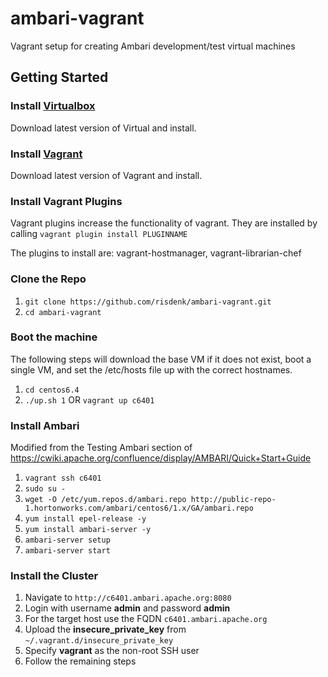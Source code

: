 ambari-vagrant
==============

Vagrant setup for creating Ambari development/test virtual machines

Getting Started
---------------
### Install [Virtualbox](http://www.virtualbox.org/wiki/Downloads)
Download latest version of Virtual and install.

### Install [Vagrant](http://downloads.vagrantup.com)
Download latest version of Vagrant and install.

### Install Vagrant Plugins
Vagrant plugins increase the functionality of vagrant. They are installed by calling `vagrant plugin install PLUGINNAME`

The plugins to install are: vagrant-hostmanager, vagrant-librarian-chef

### Clone the Repo
1. `git clone https://github.com/risdenk/ambari-vagrant.git`
2. `cd ambari-vagrant`

### Boot the machine
The following steps will download the base VM if it does not exist, boot a single VM, and set the /etc/hosts file up with the correct hostnames.

1. `cd centos6.4`
2. `./up.sh 1` OR `vagrant up c6401`

### Install Ambari
Modified from the Testing Ambari section of https://cwiki.apache.org/confluence/display/AMBARI/Quick+Start+Guide

1. `vagrant ssh c6401`
2. `sudo su -`
3. `wget -O /etc/yum.repos.d/ambari.repo http://public-repo-1.hortonworks.com/ambari/centos6/1.x/GA/ambari.repo`
4. `yum install epel-release -y`
5. `yum install ambari-server -y`
6. `ambari-server setup`
7. `ambari-server start`

### Install the Cluster
1. Navigate to `http://c6401.ambari.apache.org:8080`
2. Login with username __admin__ and password __admin__
3. For the target host use the FQDN `c6401.ambari.apache.org`
4. Upload the __insecure\_private\_key__ from `~/.vagrant.d/insecure_private_key`
5. Specify __vagrant__ as the non-root SSH user
6. Follow the remaining steps
